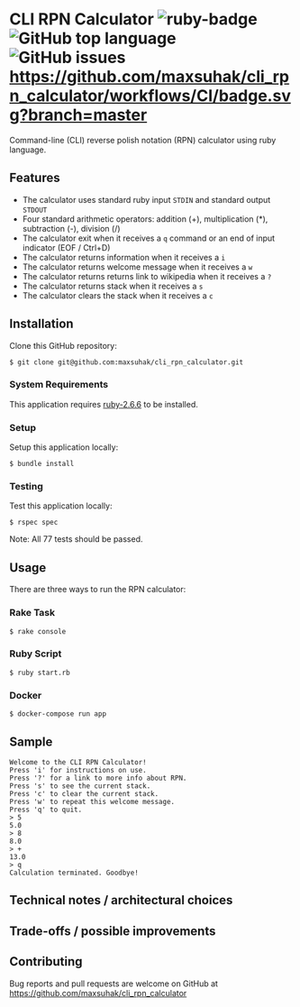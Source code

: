 CLI RPN Calculator <img src="https://img.shields.io/badge/ruby%20-v2.6.6-brightgreen.svg" title="ruby-badge"> <img alt="GitHub top language" src="https://img.shields.io/github/languages/top/maxsuhak/cli_rpn_calculator"> <img alt="GitHub issues" src="https://img.shields.io/github/issues/maxsuhak/cli_rpn_calculator"> https://github.com/maxsuhak/cli_rpn_calculator/workflows/CI/badge.svg?branch=master
===================

Command-line (CLI) reverse polish notation (RPN) calculator using ruby language.

## Features

* The calculator uses standard ruby input `STDIN` and standard output `STDOUT`
* Four standard arithmetic operators: addition (+), multiplication (*), subtraction (-), division (/)
* The calculator exit when it receives a `q` command or an end of input indicator (EOF / Ctrl+D)
* The calculator returns information when it receives a `i`
* The calculator returns welcome message when it receives a `w`
* The calculator returns returns link to wikipedia when it receives a `?`
* The calculator returns stack when it receives a `s`
* The calculator clears the stack when it receives a `c`

## Installation

Clone this GitHub repository:

```console
$ git clone git@github.com:maxsuhak/cli_rpn_calculator.git
```

### System Requirements

This application requires [ruby-2.6.6](https://www.ruby-lang.org/en/news/2020/03/31/ruby-2-6-6-released/) to be installed.

### Setup

Setup this application locally:

```console
$ bundle install
```

### Testing

Test this application locally:

```console
$ rspec spec
```

Note: All 77 tests should be passed.

## Usage

There are three ways to run the RPN calculator:

### Rake Task

```console
$ rake console
```

### Ruby Script

```console
$ ruby start.rb
```

### Docker

```console
$ docker-compose run app
```

## Sample

```
Welcome to the CLI RPN Calculator!
Press 'i' for instructions on use.
Press '?' for a link to more info about RPN.
Press 's' to see the current stack.
Press 'c' to clear the current stack.
Press 'w' to repeat this welcome message.
Press 'q' to quit.
> 5
5.0
> 8
8.0
> +
13.0
> q
Calculation terminated. Goodbye!
```

## Technical notes / architectural choices

## Trade-offs / possible improvements

## Contributing

Bug reports and pull requests are welcome on GitHub at https://github.com/maxsuhak/cli_rpn_calculator
